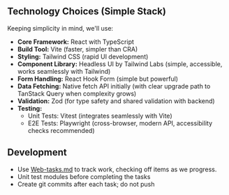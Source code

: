 ## Technology Choices (Simple Stack)

Keeping simplicity in mind, we'll use:

- **Core Framework:** React with TypeScript
- **Build Tool:** Vite (faster, simpler than CRA)
- **Styling:** Tailwind CSS (rapid UI development)
- **Component Library:** Headless UI by Tailwind Labs (simple, accessible, works seamlessly with Tailwind)
- **Form Handling:** React Hook Form (simple but powerful)
- **Data Fetching:** Native fetch API initially (with clear upgrade path to TanStack Query when complexity grows)
- **Validation:** Zod (for type safety and shared validation with backend)
- **Testing:** 
  - Unit Tests: Vitest (integrates seamlessly with Vite)
  - E2E Tests: Playwright (cross-browser, modern API, accessibility checks recommended)

## Development

- Use [Web-tasks.md](../../Web-tasks.md) to track work, checking off items as we progress.
- Unit test modules before completing the tasks
- Create git commits after each task; do not push
